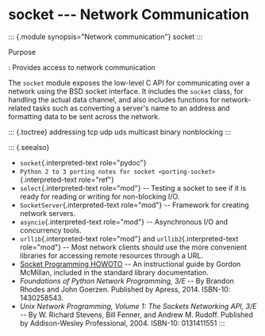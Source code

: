 # socket \-\-- Network Communication

::: {.module synopsis="Network communication"} socket :::

Purpose

: Provides access to network communication

The `socket` module exposes the low-level C API for communicating over a network using the BSD socket interface. It includes the `socket` class, for handling the actual data channel, and also includes functions for network-related tasks such as converting a server\'s name to an address and formatting data to be sent across the network.

::: {.toctree} addressing tcp udp uds multicast binary nonblocking :::

::: {.seealso}

- `socket`{.interpreted-text role="pydoc"}
- `Python 2 to 3 porting notes for socket <porting-socket>`{.interpreted-text role="ref"}
- `select`{.interpreted-text role="mod"} \-- Testing a socket to see if it is ready for reading or writing for non-blocking I/O.
- `SocketServer`{.interpreted-text role="mod"} \-- Framework for creating network servers.
- `asyncio`{.interpreted-text role="mod"} \-- Asynchronous I/O and concurrency tools.
- `urllib`{.interpreted-text role="mod"} and `urllib2`{.interpreted-text role="mod"} \-- Most network clients should use the more convenient libraries for accessing remote resources through a URL.
- [Socket Programming HOWOTO](https://docs.python.org/3/howto/sockets.html) \-- An instructional guide by Gordon McMillan, included in the standard library documentation.
- _Foundations of Python Network Programming, 3/E_ \-- By Brandon Rhodes and John Goerzen. Published by Apress, 2014. ISBN-10: 1430258543.
- _Unix Network Programming, Volume 1: The Sockets Networking API, 3/E_ \-- By W. Richard Stevens, Bill Fenner, and Andrew M. Rudoff. Published by Addison-Wesley Professional, 2004. ISBN-10: 0131411551 :::
